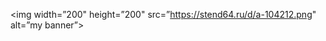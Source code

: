 <p align=”center”>

<img width=”200" height=”200" src=”https://stend64.ru/d/a-104212.png" alt=”my banner”>

</p>

